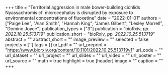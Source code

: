 +++
title = "Territorial aggression in male bower-building cichlids Nyassachromis cf. microcephalus is disrupted by exposure to environmental concentrations of fluoxetine"
date = "2022-01-01"
authors = ["Paige Lee", "Alan Smith", "Hannah King", "James Gilbert", "Lesley Morrell", "Domino Joyce"]
publication_types = ["3"]
publication = "bioRxiv, _pp. 2022.10.25.513719_"
publication_short = "bioRxiv, _pp. 2022.10.25.513719_"
abstract = ""
abstract_short = ""
image_preview = ""
selected = false
projects = ['']
tags = []
url_pdf = ""
url_preprint = "https://www.biorxiv.org/content/10.1101/2022.10.25.513719v1"
url_code = ""
url_dataset = ""
url_project = ""
url_slides = ""
url_video = ""
url_poster = ""
url_source = ""
math = true
highlight = true
[header]
image = ""
caption = ""
+++